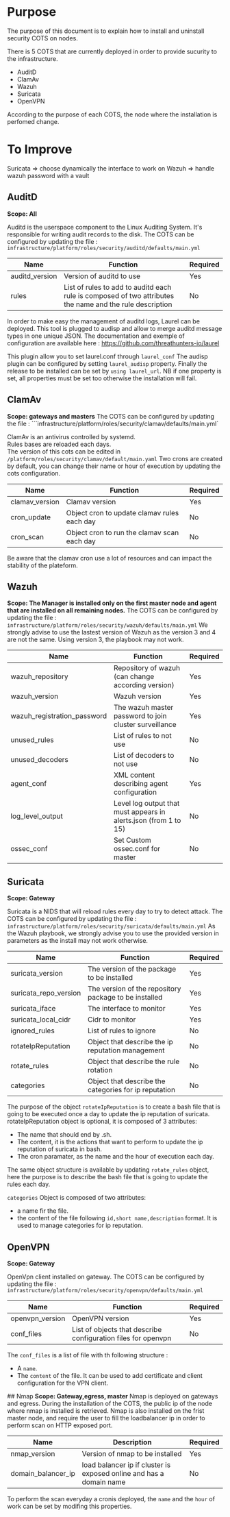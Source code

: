 # Purpose
The purpose of this document is to explain how to install and uninstall 
security COTS on nodes.

There is 5 COTS that are currently deployed in order to provide sucurity to the 
infrastructure. 

- AuditD
- ClamAv
- Wazuh
- Suricata
- OpenVPN

According to the purpose of each COTS, the node where the installation is perfomed change.

# To Improve
Suricata => choose dynamically the interface to work on 
Wazuh => handle wazuh password with a vault 

## AuditD
**Scope: All**

Auditd is the userspace component to the Linux Auditing System. It's responsible for writing audit records to the disk.
The COTS can be configured by updating the file : ```infrastructure/platform/roles/security/auditd/defaults/main.yml```

| Name | Function | Required |
|------|----------|----------|
|  auditd_version    |    Version of auditd to use      |   Yes   |
|  rules   |   List of rules to add to auditd each rule is composed of two attributes the name and the rule description      |     No     |

In order to make easy the management of auditd logs, Laurel can be deployed.
This tool is plugged to audisp and allow to merge auditd message types in one unique JSON.
The documentation and exemple of configuration are available here : https://github.com/threathunters-io/laurel

This plugin allow you to set laurel.conf through `laurel_conf`
The audisp plugin can be configured by setting `laurel_audisp` property.
Finally the release to be installed can be set by `using laurel_url`.
NB if one property is set, all properties must be set too otherwise the installation will fail. 

## ClamAv
**Scope: gateways and masters**
The COTS can be configured by updating the file : ```infrastructure/platform/roles/security/clamav/defaults/main.yml`

ClamAv is an antivirus controlled by systemd.  
Rules bases are reloaded each days.  
The version of this cots can be edited in ```/platform/roles/security/clamav/default/main.yaml```
Two crons are created by default, you can change their name or hour of execution by updating the cots configuration.

| Name | Function | Required |
|------|----------|----------|
|  clamav_version   | Clamav version  |    Yes      |     
|  cron_update |  Object cron to update clamav rules each day | No  |
|  cron_scan |  Object cron to run the clamav scan each day | No  |

Be aware that the clamav cron use a lot of resources and can impact the stability of the plateform.
## Wazuh
**Scope: The Manager is installed only on the first master node and agent that are installed on all remaining nodes.** 
The COTS can be configured by updating the file : ```infrastructure/platform/roles/security/wazuh/defaults/main.yml```
We strongly advise to use the lastest version of Wazuh as the version 3 and 4 are not the same. Using version 3, the playbook may not work.

| Name | Function | Required |
|------|----------|----------|
| wazuh_repository    |    Repository of wazuh (can change according version)     |   Yes   |
| wazuh_version   | Wazuh version  |    Yes      |     
| wazuh_registration_password  |  The wazuh master password to join cluster surveillance  |  Yes |
| unused_rules  |  List of rules to not use  |  No |
| unused_decoders  |  List of decoders to not use  |  No |
| agent_conf  |  XML content describing agent configuration  |  Yes |
| log_level_output  |  Level log output that must appears in alerts.json (from 1 to 15)  |  No |
| ossec_conf  | Set Custom ossec.conf for master  |  No |


## Suricata
**Scope: Gateway**

Suricata is a NIDS that will reload rules every day to try to detect attack. 
The COTS can be configured by updating the file : ```infrastructure/platform/roles/security/suricata/defaults/main.yml```
As the Wazuh playbook, we strongly advise you to use the provided version in parameters as the install may not work otherwise.

| Name | Function | Required |
|------|----------|----------|
| suricata_version    |  The version of the package to be installed  |   Yes   |
| suricata_repo_version   | The version of the repository package to be installed  |    Yes      |     
| suricata_iface  |  The interface to monitor  |  Yes |
| suricata_local_cidr  |  Cidr to monitor  |  Yes |
| ignored_rules  |  List of rules to ignore  |  No |
| rotateIpReputation  |  Object that describe the ip reputation management  |  No |
| rotate_rules  |  Object that describe the rule rotation  |  No |
| categories | Object that describe the categories for ip reputation | No |

The purpose of the object `rotateIpReputation` is to create a bash file that is going to be executed once a day to update the ip reputation of suricata.
rotateIpReputation object is optional, it is composed of 3 attributes:
- The name that should end by .sh.
- The content, it is the actions that want to perform to update the ip reputation of suricata in bash.
- The cron paramater, as the name and the hour of execution each day.

The same object structure is available by updating `rotate_rules` object, here the purpose is to describe the bash file that is going to update the rules each day.

`categories` Object is composed of two attributes: 
- a name fir the file.
- the content of the file following `id,short name,description` format. 
It is used to manage categories for ip reputation. 

## OpenVPN 
**Scope: Gateway**

OpenVpn client installed on gateway.
The COTS can be configured by updating the file : ```infrastructure/platform/roles/security/openvpn/defaults/main.yml```

| Name | Function | Required |
|------|----------|----------|
| openvpn_version    |   OpenVPN version     |   Yes   |
| conf_files   | List of objects that describe configuration files for openvpn  |    No      |     

The `conf_files` is a list of file with th following structure : 
- A `name`.
- The `content` of the file. 
It can be used to add certificate and client configuration for the VPN client.

## Nmap
**Scope: Gateway,egress, master**
Nmap is deployed on gateways and egress. During the installation of the COTS, the public ip
of the node where nmap is installed is retrieved.
Nmap is also installed on the frist master node, and require the user to fill the loadbalancer ip
in order to perform scan on HTTP exposed port.

| Name               | Description                                                         | Required |
|--------------------|---------------------------------------------------------------------|----------|
| nmap_version       | Version of nmap to be installed                                     | Yes      |
| domain_balancer_ip | load balancer ip if cluster is exposed online and has a domain name | No       |

To perform the scan everyday a cronis deployed, the `name` and the `hour` of work can be set
by modifing this properties.
